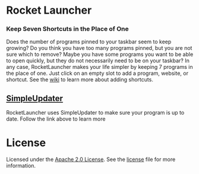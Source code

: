 # Rocket Launcher
### Keep Seven Shortcuts in the Place of One

Does the number of programs pinned to your taskbar seem to keep growing? Do you think you have too many programs pinned, but you are not sure which to remove? Maybe you have some programs you want to be able to open quickly, but they do not necessarily need to be on your taskbar?
In any case, RocketLauncher makes your life simpler by keeping 7 programs in the place of one.
Just click on an empty slot to add a program, website, or shortcut.
See the [wiki](https://github.com/aopell/RocketLauncher/wiki) to learn more about adding shortcuts.

## [SimpleUpdater](http://github.com/aopell/SimpleUPD8R)
RocketLauncher uses SimpleUpdater to make sure your program is up to date.
Follow the link above to learn more

# License
Licensed under the [Apache 2.0 License](http://www.apache.org/licenses/LICENSE-2.0). See the [license](/license) file for more information.
